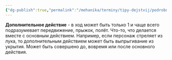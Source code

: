 ```yaml
---
{"dg-publish":true,"permalink":"/mehanika/terminy/tipy-dejstvij/podrobnee-o-tipah-dejstvij/dopolnitelnoe/"}
---
```


**Дополнительное действие** - в ход может быть только 1 и чаще всего подразумевает передвижение, прыжок, полёт. Что-то, что делается вместе с основным действием. Например, если персонаж стреляет из лука, то дополнительным действием может быть выпрыгивание из укрытия. Может быть совершено до, вовремя или после основного действия.